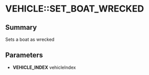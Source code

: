 # VEHICLE::SET_BOAT_WRECKED

## Summary
Sets a boat as wrecked

## Parameters
* **VEHICLE_INDEX** vehicleIndex
